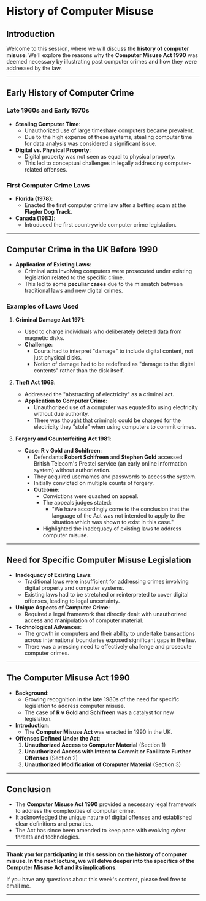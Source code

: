 # History of Computer Misuse

## Introduction

Welcome to this session, where we will discuss the **history of computer misuse**. We'll explore the reasons why the **Computer Misuse Act 1990** was deemed necessary by illustrating past computer crimes and how they were addressed by the law.

---

## Early History of Computer Crime

### Late 1960s and Early 1970s

- **Stealing Computer Time**:
  - Unauthorized use of large timeshare computers became prevalent.
  - Due to the high expense of these systems, stealing computer time for data analysis was considered a significant issue.
- **Digital vs. Physical Property**:
  - Digital property was not seen as equal to physical property.
  - This led to conceptual challenges in legally addressing computer-related offenses.

### First Computer Crime Laws

- **Florida (1978)**:
  - Enacted the first computer crime law after a betting scam at the **Flagler Dog Track**.
- **Canada (1983)**:
  - Introduced the first countrywide computer crime legislation.

---

## Computer Crime in the UK Before 1990

- **Application of Existing Laws**:
  - Criminal acts involving computers were prosecuted under existing legislation related to the specific crime.
  - This led to some **peculiar cases** due to the mismatch between traditional laws and new digital crimes.

### Examples of Laws Used

1. **Criminal Damage Act 1971**:
   - Used to charge individuals who deliberately deleted data from magnetic disks.
   - **Challenge**:
     - Courts had to interpret "damage" to include digital content, not just physical disks.
     - Notion of damage had to be redefined as "damage to the digital contents" rather than the disk itself.

2. **Theft Act 1968**:
   - Addressed the "abstracting of electricity" as a criminal act.
   - **Application to Computer Crime**:
     - Unauthorized use of a computer was equated to using electricity without due authority.
     - There was thought that criminals could be charged for the electricity they "stole" when using computers to commit crimes.

3. **Forgery and Counterfeiting Act 1981**:
   - **Case: R v Gold and Schifreen**:
     - Defendants **Robert Schifreen** and **Stephen Gold** accessed British Telecom's Prestel service (an early online information system) without authorization.
     - They acquired usernames and passwords to access the system.
     - Initially convicted on multiple counts of forgery.
     - **Outcome**:
       - Convictions were quashed on appeal.
       - The appeals judges stated:
         - "We have accordingly come to the conclusion that the language of the Act was not intended to apply to the situation which was shown to exist in this case."
       - Highlighted the inadequacy of existing laws to address computer misuse.

---

## Need for Specific Computer Misuse Legislation

- **Inadequacy of Existing Laws**:
  - Traditional laws were insufficient for addressing crimes involving digital property and computer systems.
  - Existing laws had to be stretched or reinterpreted to cover digital offenses, leading to legal uncertainty.
- **Unique Aspects of Computer Crime**:
  - Required a legal framework that directly dealt with unauthorized access and manipulation of computer material.
- **Technological Advances**:
  - The growth in computers and their ability to undertake transactions across international boundaries exposed significant gaps in the law.
  - There was a pressing need to effectively challenge and prosecute computer crimes.

---

## The Computer Misuse Act 1990

- **Background**:
  - Growing recognition in the late 1980s of the need for specific legislation to address computer misuse.
  - The case of **R v Gold and Schifreen** was a catalyst for new legislation.
- **Introduction**:
  - The **Computer Misuse Act** was enacted in 1990 in the UK.
- **Offenses Defined Under the Act**:
  1. **Unauthorized Access to Computer Material** (Section 1)
  2. **Unauthorized Access with Intent to Commit or Facilitate Further Offenses** (Section 2)
  3. **Unauthorized Modification of Computer Material** (Section 3)

---

## Conclusion

- The **Computer Misuse Act 1990** provided a necessary legal framework to address the complexities of computer crime.
- It acknowledged the unique nature of digital offenses and established clear definitions and penalties.
- The Act has since been amended to keep pace with evolving cyber threats and technologies.

---

**Thank you for participating in this session on the history of computer misuse. In the next lecture, we will delve deeper into the specifics of the **Computer Misuse Act** and its implications.**

If you have any questions about this week's content, please feel free to email me.

---